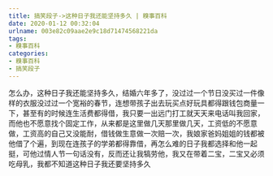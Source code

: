 ```yaml
---
title: 搞笑段子->这种日子我还能坚持多久 | 糗事百科
date: 2020-01-12 00:32:04
urlname: 003e82c09aae2e9c18d71474568221da
tags: 
- 糗事百科
categories:
- 糗事百科
- 搞笑段子
---
```

怎么办，这种日子我还能坚持多久，结婚六年多了，没过过一个节日没买过一件像样的衣服没过过一个宽裕的春节，连想带孩子出去玩买点好玩具都得跟钱包商量一下，甚至有的时候连生活费都得借，我只要一出远门打工就天天来电话叫我回家，而他也不愿意找个固定工作，从来都是这里做几天那里做几天，工资低的不愿意做，工资高的自己又没能耐，借钱做生意做一次赔一次，我娘家爸妈姐姐的钱都被他借了个遍，到现在连孩子的学弟都得靠借，再怎么难的日子我都选择和他一起挺，可他过情人节一句话没有，反而还让我犒劳他，我又在带着二宝，二宝又必须吃母乳，我都不知道这种日子我还要坚持多久


